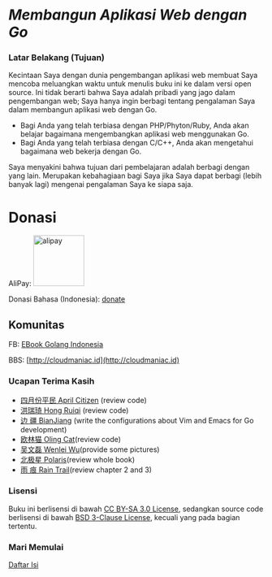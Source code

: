 ***Membangun Aplikasi Web dengan Go***
======================================

### Latar Belakang (Tujuan)

Kecintaan Saya dengan dunia pengembangan aplikasi web membuat Saya mencoba meluangkan waktu untuk menulis buku ini ke dalam versi open source. Ini tidak berarti bahwa Saya adalah pribadi yang jago dalam pengembangan web; Saya hanya ingin berbagi tentang pengalaman Saya dalam membangun aplikasi web dengan Go.

- Bagi Anda yang telah terbiasa dengan PHP/Phyton/Ruby, Anda akan belajar bagaimana mengembangkan aplikasi web menggunakan Go. 
- Bagi Anda yang telah terbiasa dengan C/C++, Anda akan mengetahui bagaimana web bekerja dengan Go.

Saya menyakini bahwa tujuan dari pembelajaran adalah berbagi dengan yang lain. Merupakan kebahagiaan bagi Saya jika Saya dapat berbagi (lebih banyak lagi) mengenai pengalaman Saya ke siapa saja.

# Donasi

AliPay: <img src="../zh/images/alipay.png" alt="alipay" width="100" height="100">

Donasi Bahasa (Indonesia): [donate](http://paypal.com/...)

## Komunitas

FB: [EBook Golang Indonesia](https://www.facebook.com/GoLangBookID)

BBS: [http://cloudmaniac.id](http://cloudmaniac.id)

### Ucapan Terima Kasih

- [四月份平民 April Citizen](https://plus.google.com/110445767383269817959) (review code)
 - [洪瑞琦 Hong Ruiqi](https://github.com/hongruiqi) (review code)
 - [边  疆 BianJiang](https://github.com/border) (write the configurations about Vim and Emacs for Go development)
 - [欧林猫 Oling Cat](https://github.com/OlingCat)(review code)
 - [吴文磊 Wenlei Wu](mailto:spadesacn@gmail.com)(provide some pictures)
 - [北极星 Polaris](https://github.com/polaris1119)(review whole book)
 - [雨  痕 Rain Trail](https://github.com/qyuhen)(review chapter 2 and 3)

### Lisensi

Buku ini berlisensi di bawah [CC BY-SA 3.0 License](http://creativecommons.org/licenses/by-sa/3.0/),
sedangkan source code berlisensi di bawah [BSD 3-Clause License](<https://github.com/astaxie/build-web-application-with-golang/blob/master/LICENSE.md>), kecuali yang pada bagian tertentu.

### Mari Memulai

[Daftar Isi](./preface.md)